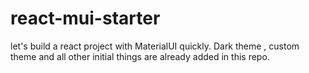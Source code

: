 # react-mui-starter
let's build a react project with MaterialUI quickly. Dark theme , custom theme and all other initial things are already added in this repo.
